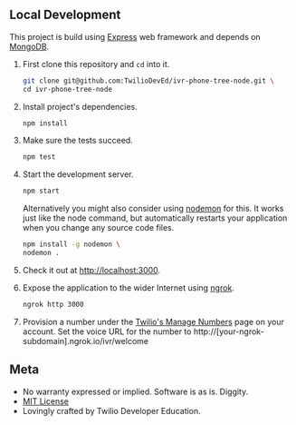 ﻿
## Local Development

This project is build using [Express](http://expressjs.com/) web framework and
depends on [MongoDB](https://www.mongodb.com).


1. First clone this repository and `cd` into it.

   ```bash
   git clone git@github.com:TwilioDevEd/ivr-phone-tree-node.git \
   cd ivr-phone-tree-node
   ```
1. Install project's dependencies.

   ```bash
   npm install
   ```

1. Make sure the tests succeed.

   ```bash
   npm test
   ```

1. Start the development server.

   ```bash
   npm start
   ```

   Alternatively you might also consider using [nodemon](https://github.com/remy/nodemon) for this. It works just like
   the node command, but automatically restarts your application when you change any source code files.

   ```bash
   npm install -g nodemon \
   nodemon .
   ```

1. Check it out at [http://localhost:3000](http://localhost:3000).

1. Expose the application to the wider Internet using [ngrok](https://ngrok.com/).

   ```bash
   ngrok http 3000
   ```

1. Provision a number under the [Twilio's Manage Numbers](https://www.twilio.com/console/phone-numbers/incoming)
   page on your account. Set the voice URL for the number to http://[your-ngrok-subdomain].ngrok.io/ivr/welcome

## Meta

* No warranty expressed or implied. Software is as is. Diggity.
* [MIT License](http://www.opensource.org/licenses/mit-license.html)
* Lovingly crafted by Twilio Developer Education.
